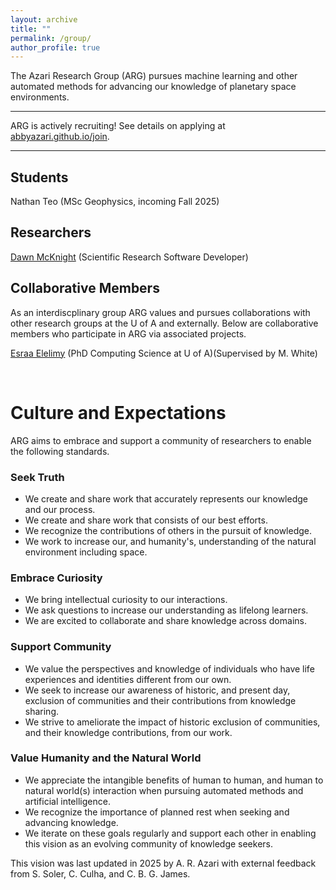 ```yaml
---
layout: archive
title: ""
permalink: /group/
author_profile: true
---
```


The Azari Research Group (ARG) pursues machine learning and other automated methods for advancing our knowledge of planetary space environments.

---

ARG is actively recruiting! See details on applying at [abbyazari.github.io/join](https://abbyazari.github.io/join).

---

## Students

Nathan Teo (MSc Geophysics, incoming Fall 2025)

## Researchers

[Dawn McKnight](https://demcknight.com/) (Scientific Research Software Developer)

## Collaborative Members

As an interdiscplinary group ARG values and pursues collaborations with other research groups at the U of A and externally. Below are collaborative members who participate in ARG via associated projects.

[Esraa Elelimy](https://esraaelelimy.github.io/) (PhD Computing Science at U of A)(Supervised by M. White)

&nbsp;
&nbsp;

# Culture and Expectations

ARG aims to embrace and support a community of researchers to enable the following standards. 

### Seek Truth
- We create and share work that accurately represents our knowledge and our process.
- We create and share work that consists of our best efforts.
- We recognize the contributions of others in the pursuit of knowledge. 
- We work to increase our, and humanity's, understanding of the natural environment including space.

### Embrace Curiosity
- We bring intellectual curiosity to our interactions.
- We ask questions to increase our understanding as lifelong learners. 
- We are excited to collaborate and share knowledge across domains.
 
### Support Community
- We value the perspectives and knowledge of individuals who have life experiences and identities different from our own.
- We seek to increase our awareness of historic, and present day, exclusion of communities and their contributions from knowledge sharing.
- We strive to ameliorate the impact of historic exclusion of communities, and their knowledge contributions, from our work.

### Value Humanity and the Natural World
- We appreciate the intangible benefits of human to human, and human to natural world(s) interaction when pursuing automated methods and artificial intelligence.
- We recognize the importance of planned rest when seeking and advancing knowledge. 
- We iterate on these goals regularly and support each other in enabling this vision as an evolving community of knowledge seekers.

This vision was last updated in 2025 by A. R. Azari with external feedback from S. Soler, C. Culha, and C. B. G. James.

